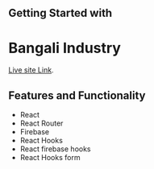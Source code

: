 ## Getting Started with 
# Bangali Industry

[Live site Link](https://github.com/facebook/create-react-app).

##  Features and Functionality
- React 
- React Router
- Firebase
- React Hooks
- React firebase hooks
- React Hooks form
